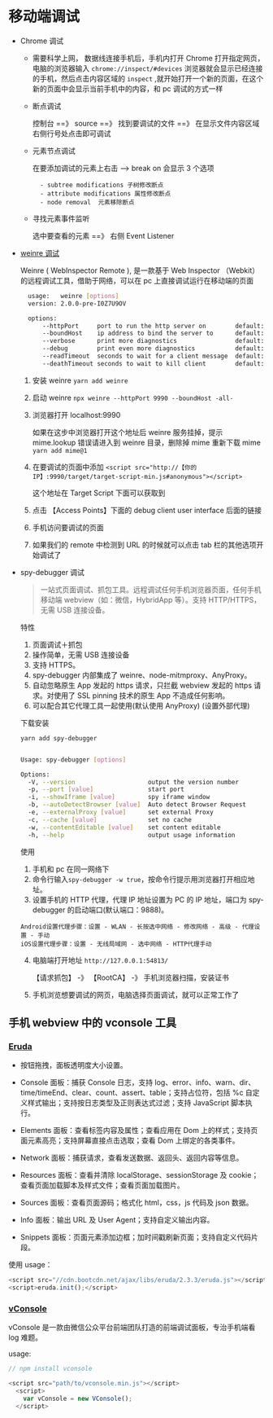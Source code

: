 # 移动端调试

- Chrome 调试

  - 需要科学上网， 数据线连接手机后，手机内打开 Chrome 打开指定网页，电脑的浏览器输入 `chrome://inspect/#devices` 浏览器就会显示已经连接的手机，然后点击内容区域的 `inspect` ,就开始打开一个新的页面，在这个新的页面中会显示当前手机中的内容，和 pc 调试的方式一样

  - 断点调试

    控制台 ==》 source ==》 找到要调试的文件 ==》 在显示文件内容区域右侧行号处点击即可调试

  - 元素节点调试

    在要添加调试的元素上右击 --> break on 会显示 3 个选项

          - subtree modifications 子树修改断点
          - attribute modifications 属性修改断点
          - node removal  元素移除断点

  - 寻找元素事件监听

    选中要查看的元素 ==》 右侧 Event Listener

- [weinre 调试](http://people.apache.org/~pmuellr/weinre/)

  Weinre ( WebInspector Remote ), 是一款基于 Web Inspector （Webkit）的远程调试工具，借助于网络，可以在 pc 上直接调试运行在移动端的页面

  ```bash
    usage:   weinre [options]
    version: 2.0.0-pre-I0Z7U9OV

    options:
        --httpPort     port to run the http server on        default: 8080
        --boundHost    ip address to bind the server to      default: localhost   [hostname | Ip | -all-]
        --verbose      print more diagnostics                default: false
        --debug        print even more diagnostics           default: false
        --readTimeout  seconds to wait for a client message  default: 5
        --deathTimeout seconds to wait to kill client        default: 3*readTimeout

  ```

  1. 安装 weinre `yarn add weinre`

  2. 启动 weinre `npx weinre --httpPort 9990 --boundHost -all-`

  3. 浏览器打开 localhost:9990

     如果在这步中浏览器打开这个地址后 weinre 服务挂掉，提示 mime.lookup 错误请进入到 weinre 目录，删除掉 mime 重新下载 mime `yarn add mime@1`

  4. 在要调试的页面中添加 `<script src="http://【你的IP】:9990/target/target-script-min.js#anonymous"></script>`

     这个地址在 Target Script 下面可以获取到

  5. 点击 【Access Points】下面的 debug client user interface 后面的链接

  6. 手机访问要调试的页面

  7. 如果我们的 remote 中检测到 URL 的时候就可以点击 tab 栏的其他选项开始调试了

- spy-debugger 调试

  > 一站式页面调试、抓包工具。远程调试任何手机浏览器页面，任何手机移动端 webview（如：微信，HybridApp 等）。支持 HTTP/HTTPS，无需 USB 连接设备。

  特性

  1. 页面调试＋抓包
  2. 操作简单，无需 USB 连接设备
  3. 支持 HTTPS。
  4. spy-debugger 内部集成了 weinre、node-mitmproxy、AnyProxy。
  5. 自动忽略原生 App 发起的 https 请求，只拦截 webview 发起的 https 请求。对使用了 SSL pinning 技术的原生 App 不造成任何影响。
  6. 可以配合其它代理工具一起使用(默认使用 AnyProxy) (设置外部代理)

  下载安装

  `yarn add spy-debugger`

  ```bash

  Usage: spy-debugger [options]

  Options:
    -V, --version                    output the version number
    -p, --port [value]               start port
    -i, --showIframe [value]         spy iframe window
    -b, --autoDetectBrowser [value]  Auto detect Browser Request
    -e, --externalProxy [value]      set external Proxy
    -c, --cache [value]              set no cache
    -w, --contentEditable [value]    set content editable
    -h, --help                       output usage information

  ```

  使用

  1. 手机和 pc 在同一网络下
  2. 命令行输入`spy-debugger -w true`，按命令行提示用浏览器打开相应地址。
  3. 设置手机的 HTTP 代理，代理 IP 地址设置为 PC 的 IP 地址，端口为 spy-debugger 的启动端口(默认端口：9888)。

  ```
  Android设置代理步骤：设置 - WLAN - 长按选中网络 - 修改网络 - 高级 - 代理设置 - 手动
  iOS设置代理步骤：设置 - 无线局域网 - 选中网络 - HTTP代理手动

  ```

  4. 电脑端打开地址 `http://127.0.0.1:54813/`

     【请求抓包】 -》 【RootCA】 -》 手机浏览器扫描，安装证书

  5. 手机浏览想要调试的网页，电脑选择页面调试，就可以正常工作了

## 手机 webview 中的 vconsole 工具

### [Eruda](https://github.com/liriliri/eruda/blob/master/doc/README_CN.md)

- 按钮拖拽，面板透明度大小设置。

- Console 面板：捕获 Console 日志，支持 log、error、info、warn、dir、time/timeEnd、clear、count、assert、table；支持占位符，包括 %c 自定义样式输出；支持按日志类型及正则表达式过滤；支持 JavaScript 脚本执行。

- Elements 面板：查看标签内容及属性；查看应用在 Dom 上的样式；支持页面元素高亮；支持屏幕直接点击选取；查看 Dom 上绑定的各类事件。

- Network 面板：捕获请求，查看发送数据、返回头、返回内容等信息。

- Resources 面板：查看并清除 localStorage、sessionStorage 及 cookie；查看页面加载脚本及样式文件；查看页面加载图片。

- Sources 面板：查看页面源码；格式化 html，css，js 代码及 json 数据。

- Info 面板：输出 URL 及 User Agent；支持自定义输出内容。

- Snippets 面板：页面元素添加边框；加时间戳刷新页面；支持自定义代码片段。

使用 usage：

```js
<script src="//cdn.bootcdn.net/ajax/libs/eruda/2.3.3/eruda.js"></script>
<script>eruda.init();</script>
```

### [vConsole](https://github.com/Tencent/vConsole/blob/dev/doc/tutorial_CN.md)

vConsole 是一款由微信公众平台前端团队打造的前端调试面板，专治手机端看 log 难题。

usage:

```js
// npm install vconsole

<script src="path/to/vconsole.min.js"></script>
  <script>
    var vConsole = new VConsole();
  </script>
```
